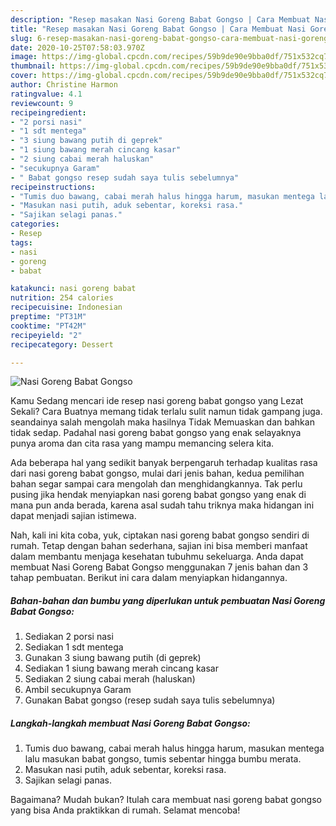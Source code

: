 ```yaml
---
description: "Resep masakan Nasi Goreng Babat Gongso | Cara Membuat Nasi Goreng Babat Gongso Yang Bisa Manjain Lidah"
title: "Resep masakan Nasi Goreng Babat Gongso | Cara Membuat Nasi Goreng Babat Gongso Yang Bisa Manjain Lidah"
slug: 6-resep-masakan-nasi-goreng-babat-gongso-cara-membuat-nasi-goreng-babat-gongso-yang-bisa-manjain-lidah
date: 2020-10-25T07:58:03.970Z
image: https://img-global.cpcdn.com/recipes/59b9de90e9bba0df/751x532cq70/nasi-goreng-babat-gongso-foto-resep-utama.jpg
thumbnail: https://img-global.cpcdn.com/recipes/59b9de90e9bba0df/751x532cq70/nasi-goreng-babat-gongso-foto-resep-utama.jpg
cover: https://img-global.cpcdn.com/recipes/59b9de90e9bba0df/751x532cq70/nasi-goreng-babat-gongso-foto-resep-utama.jpg
author: Christine Harmon
ratingvalue: 4.1
reviewcount: 9
recipeingredient:
- "2 porsi nasi"
- "1 sdt mentega"
- "3 siung bawang putih di geprek"
- "1 siung bawang merah cincang kasar"
- "2 siung cabai merah haluskan"
- "secukupnya Garam"
- " Babat gongso resep sudah saya tulis sebelumnya"
recipeinstructions:
- "Tumis duo bawang, cabai merah halus hingga harum, masukan mentega lalu masukan babat gongso, tumis sebentar hingga bumbu merata."
- "Masukan nasi putih, aduk sebentar, koreksi rasa."
- "Sajikan selagi panas."
categories:
- Resep
tags:
- nasi
- goreng
- babat

katakunci: nasi goreng babat 
nutrition: 254 calories
recipecuisine: Indonesian
preptime: "PT31M"
cooktime: "PT42M"
recipeyield: "2"
recipecategory: Dessert

---
```



![Nasi Goreng Babat Gongso](https://img-global.cpcdn.com/recipes/59b9de90e9bba0df/751x532cq70/nasi-goreng-babat-gongso-foto-resep-utama.jpg)

Kamu Sedang mencari ide resep nasi goreng babat gongso yang Lezat Sekali? Cara Buatnya memang tidak terlalu sulit namun tidak gampang juga. seandainya salah mengolah maka hasilnya Tidak Memuaskan dan bahkan tidak sedap. Padahal nasi goreng babat gongso yang enak selayaknya punya aroma dan cita rasa yang mampu memancing selera kita.



Ada beberapa hal yang sedikit banyak berpengaruh terhadap kualitas rasa dari nasi goreng babat gongso, mulai dari jenis bahan, kedua pemilihan bahan segar sampai cara mengolah dan menghidangkannya. Tak perlu pusing jika hendak menyiapkan nasi goreng babat gongso yang enak di mana pun anda berada, karena asal sudah tahu triknya maka hidangan ini dapat menjadi sajian istimewa.


Nah, kali ini kita coba, yuk, ciptakan nasi goreng babat gongso sendiri di rumah. Tetap dengan bahan sederhana, sajian ini bisa memberi manfaat dalam membantu menjaga kesehatan tubuhmu sekeluarga. Anda dapat membuat Nasi Goreng Babat Gongso menggunakan 7 jenis bahan dan 3 tahap pembuatan. Berikut ini cara dalam menyiapkan hidangannya.

<!--inarticleads1-->

##### Bahan-bahan dan bumbu yang diperlukan untuk pembuatan Nasi Goreng Babat Gongso:

1. Sediakan 2 porsi nasi
1. Sediakan 1 sdt mentega
1. Gunakan 3 siung bawang putih (di geprek)
1. Sediakan 1 siung bawang merah cincang kasar
1. Sediakan 2 siung cabai merah (haluskan)
1. Ambil secukupnya Garam
1. Gunakan  Babat gongso (resep sudah saya tulis sebelumnya)




<!--inarticleads2-->

##### Langkah-langkah membuat Nasi Goreng Babat Gongso:

1. Tumis duo bawang, cabai merah halus hingga harum, masukan mentega lalu masukan babat gongso, tumis sebentar hingga bumbu merata.
1. Masukan nasi putih, aduk sebentar, koreksi rasa.
1. Sajikan selagi panas.




Bagaimana? Mudah bukan? Itulah cara membuat nasi goreng babat gongso yang bisa Anda praktikkan di rumah. Selamat mencoba!
